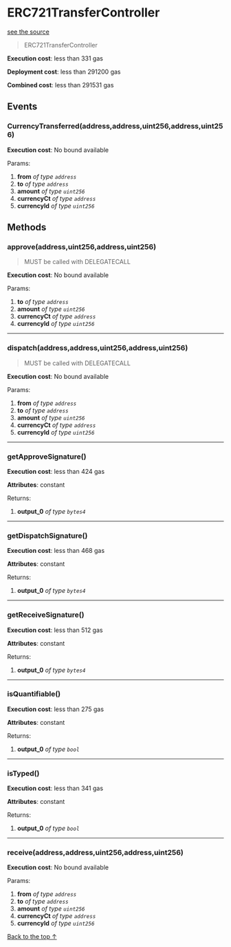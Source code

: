 # ERC721TransferController
[see the source](git+https://github.com/hubiinetwork/nahmii-contracts/tree/master/contracts/ERC721TransferController.sol)
> ERC721TransferController


**Execution cost**: less than 331 gas

**Deployment cost**: less than 291200 gas

**Combined cost**: less than 291531 gas


## Events
### CurrencyTransferred(address,address,uint256,address,uint256)


**Execution cost**: No bound available


Params:

1. **from** *of type `address`*
2. **to** *of type `address`*
3. **amount** *of type `uint256`*
4. **currencyCt** *of type `address`*
5. **currencyId** *of type `uint256`*


## Methods
### approve(address,uint256,address,uint256)
>
>MUST be called with DELEGATECALL


**Execution cost**: No bound available


Params:

1. **to** *of type `address`*
2. **amount** *of type `uint256`*
3. **currencyCt** *of type `address`*
4. **currencyId** *of type `uint256`*


--- 
### dispatch(address,address,uint256,address,uint256)
>
>MUST be called with DELEGATECALL


**Execution cost**: No bound available


Params:

1. **from** *of type `address`*
2. **to** *of type `address`*
3. **amount** *of type `uint256`*
4. **currencyCt** *of type `address`*
5. **currencyId** *of type `uint256`*


--- 
### getApproveSignature()


**Execution cost**: less than 424 gas

**Attributes**: constant



Returns:


1. **output_0** *of type `bytes4`*

--- 
### getDispatchSignature()


**Execution cost**: less than 468 gas

**Attributes**: constant



Returns:


1. **output_0** *of type `bytes4`*

--- 
### getReceiveSignature()


**Execution cost**: less than 512 gas

**Attributes**: constant



Returns:


1. **output_0** *of type `bytes4`*

--- 
### isQuantifiable()


**Execution cost**: less than 275 gas

**Attributes**: constant



Returns:


1. **output_0** *of type `bool`*

--- 
### isTyped()


**Execution cost**: less than 341 gas

**Attributes**: constant



Returns:


1. **output_0** *of type `bool`*

--- 
### receive(address,address,uint256,address,uint256)


**Execution cost**: No bound available


Params:

1. **from** *of type `address`*
2. **to** *of type `address`*
3. **amount** *of type `uint256`*
4. **currencyCt** *of type `address`*
5. **currencyId** *of type `uint256`*


[Back to the top ↑](#erc721transfercontroller)

